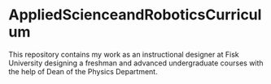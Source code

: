 # AppliedScienceandRoboticsCurriculum
This repository contains my work as an instructional designer at Fisk University designing a freshman and advanced undergraduate courses with the help of Dean of the Physics Department.
